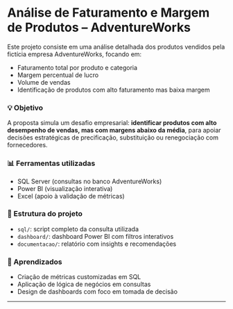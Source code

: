 # Análise de Faturamento e Margem de Produtos – AdventureWorks

Este projeto consiste em uma análise detalhada dos produtos vendidos pela fictícia empresa AdventureWorks, focando em:

- Faturamento total por produto e categoria
- Margem percentual de lucro
- Volume de vendas
- Identificação de produtos com alto faturamento mas baixa margem

### 💡 Objetivo

A proposta simula um desafio empresarial: **identificar produtos com alto desempenho de vendas, mas com margens abaixo da média**, para apoiar decisões estratégicas de precificação, substituição ou renegociação com fornecedores.

### 📊 Ferramentas utilizadas

- SQL Server (consultas no banco AdventureWorks)
- Power BI (visualização interativa)
- Excel (apoio à validação de métricas)

### 📁 Estrutura do projeto

- `sql/`: script completo da consulta utilizada
- `dashboard/`: dashboard Power BI com filtros interativos
- `documentacao/`: relatório com insights e recomendações

### 🚀 Aprendizados

- Criação de métricas customizadas em SQL
- Aplicação de lógica de negócios em consultas
- Design de dashboards com foco em tomada de decisão

---
